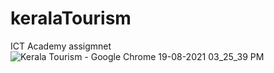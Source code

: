 # keralaTourism
ICT Academy assigmnet
![Kerala Tourism - Google Chrome 19-08-2021 03_25_39 PM](https://user-images.githubusercontent.com/65459299/130049810-4893b858-24ef-4caf-ba38-d9a8cea15562.png)
